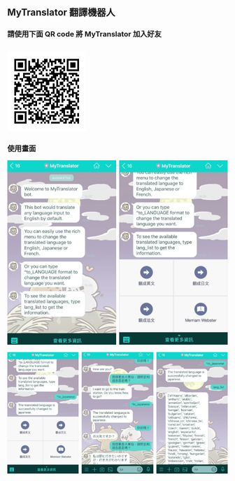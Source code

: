 ## MyTranslator 翻譯機器人
### 請使用下面 QR code 將 MyTranslator 加入好友

![Line Chatbot QR code](photo_res/MyTranslator_qrcode.png)
---
### 使用畫面
![Line Chatbot usage_1](photo_res/usage_1.png)

![Line Chatbot usage_2](photo_res/usage_2.png)